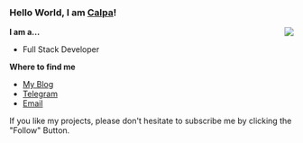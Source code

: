 ### Hello World, I am [Calpa](https://calpa.me)!

<img src="https://github-readme-stats-mrdulin.vercel.app/api?username=calpa&show_icons=true&hide_border=true&icon_color=586069&title_color=60696f&include_all_commits=true&hide_title=true" align="right" />

**I am a...**

- Full Stack Developer

**Where to find me**

- [My Blog](https://calpa.me/)
- [Telegram](https://t.me/calpaliu/)
- [Email](mailto:calpaliu@gmail.com)

If you like my projects, please don't hesitate to subscribe me by clicking the "Follow" Button.
